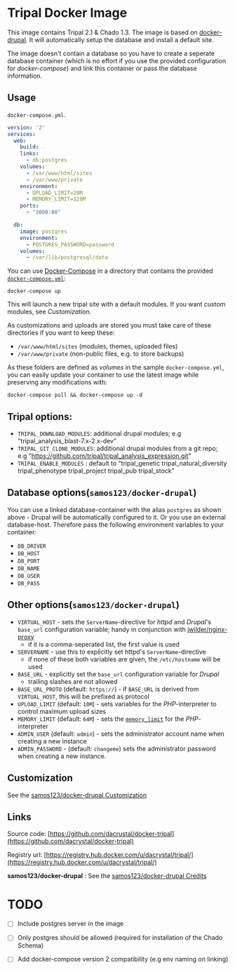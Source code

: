 # Tripal Docker Image

This image contains Tripal 2.1 & Chado 1.3. The image is based on [docker-drupal](https://github.com/samos123/docker-drupal/blob/master/README.md).
It will automatically setup the database and install a default site.

The image doesn't contain a database so you have to create a seperate database
container (which is no effort if you use the provided configuration for
*docker-compose*) and link this container or pass the database information.

## Usage

`docker-compose.yml`.

```yaml
version: '2'
services:
  web:
    build: .
    links:
      - db:postgres
    volumes:
      - /var/www/html/sites
      - /var/www/private
    environment:
      - UPLOAD_LIMIT=20M
      - MEMORY_LIMIT=128M
    ports:
      - "3000:80"

  db:
    image: postgres
    environment:
      - POSTGRES_PASSWORD=password
    volumes:
      - /var/lib/postgresql/data

```

You can use [Docker-Compose](https://docs.docker.com/compose/) in a directory
that contains the provided [`docker-compose.yml`](https://github.com/samos123/docker-drupal/blob/master/docker-compose.yml):

    docker-compose up

This will launch a new tripal site with a default modules. If you want custom
modules, see *Customization*.

As customizations and uploads are stored you must take care of these directories
if you want to keep these:
  - `/var/www/html/sites` (modules, themes, uploaded files)
  - `/var/www/private` (non-public files, e.g. to store backups)

As these folders are defined as *volumes* in the sample `docker-compose.yml`,
you can easily update your container to use the latest image while preserving
any modifications with:

    docker-compose pull && docker-compose up -d


## Tripal options:

  - `TRIPAL_DOWNLOAD_MODULES`: additional drupal modules; e.g "tripal_analysis_blast-7.x-2.x-dev"
  - `TRIPAL_GIT_CLONE_MODULES`: additional drupal modules from a git repo; e.g "https://github.com/tripal/tripal_analysis_expression.git"
  - `TRIPAL_ENABLE_MODULES` : default to "tripal_genetic tripal_natural_diversity tripal_phenotype tripal_project tripal_pub tripal_stock"


## Database options(`samos123/docker-drupal`)

You can use a linked database-container with the alias `postgres` as shown
above - Drupal will be automatically configured to it. Or you use an external
database-host. Therefore pass the following environment variables to your
container:

  - `DB_DRIVER`
  - `DB_HOST`
  - `DB_PORT`
  - `DB_NAME`
  - `DB_USER`
  - `DB_PASS`


## Other options(`samos123/docker-drupal`)

  - `VIRTUAL_HOST` - sets the `ServerName`-directive for *httpd* and *Drupal*'s
    `base_url` configuration variable; handy in conjunction with
    [jwilder/nginx-proxy](https://github.com/jwilder/nginx-proxy)
    - if it is a comma-seperated list, the first value is used
  - `SERVERNAME` - use this to explicitly set httpd's `ServerName`-directive
    - if none of these both variables are given, the `/etc/hostname` will be
      used
  - `BASE_URL` - explicitly set the `base_url` configuration variable for
    *Drupal*
    - trailing slashes are not allowed
  - `BASE_URL_PROTO` (default: `https://`) - if `BASE_URL` is derived from
    `VIRTUAL_HOST`, this will be prefixed as protocol
  - `UPLOAD_LIMIT` (default: `10M`) - sets variables for the *PHP*-interpreter
    to control maximum upload sizes
  - `MEMORY_LIMIT` (default: `64M`) - sets the [`memory_limit`](http://php.net/manual/en/ini.core.php#ini.memory-limit)
     for the *PHP*-interpreter
  - `ADMIN_USER` (default: `admin`) - sets the administrator account name when
    creating a new instance
  - `ADMIN_PASSWORD` - (default: `changeme`) sets the administrator password when
    creating a new instance.


## Customization
See the [samos123/docker-drupal Customization](https://github.com/samos123/docker-drupal/blob/master/README.md#customization)


## Links

Source code: [https://github.com/dacrustal/docker-tripal](https://github.com/dacrystal/docker-tripal)

Registry url: [https://registry.hub.docker.com/u/dacrystal/tripal/](https://registry.hub.docker.com/u/dacrystal/tripal/)

**samos123/docker-drupal** : See the [samos123/docker-drupal Credits](https://github.com/samos123/docker-drupal/blob/master/README.md#Credits)


# TODO #

- [ ] Include postgres server in the image
- [ ] Only postgres should be allowed (required for installation of the 
Chado Schema)
- [ ] Add docker-compose version 2 compatibility (e.g env naming on linking)


